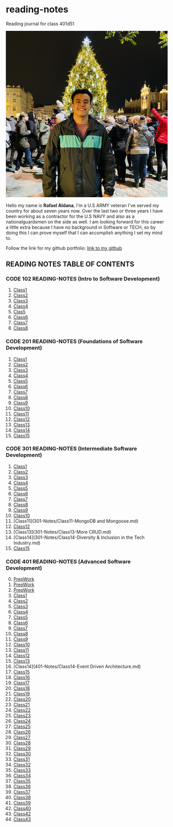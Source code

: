 # reading-notes

Reading journal for class 401d51

![Picofme](IMG-1807.jpg)

Hello my name is **Rafael Aldana**, I'm a U.S ARMY veteran I've served my country for about seven years now. Over the last two or three years I have been working as a contractor for the U.S NAVY and also as a nationalguardsmen on the side as well. I am looking forward for this career a little extra because I have no background in Software or TECH, so by doing this I can prove myself that I can accomplish anything I set my mind to.

Follow the link for my github portfolio: [link to my github](https://github.com/Rafael-Aldana)

## READING NOTES TABLE OF CONTENTS

### CODE 102 READING-NOTES (Intro to Software Development)

1. [Class1](102-Notes/Class1-Markdown-notes.md)
2. [Class2](102-Notes/Class2-Coder'sComputer-notes.md)
3. [Class3](102-Notes/Class3-RevisionsAndTheCloud-notes.md)
4. [Class4](102-Notes/Class4-StructureWebPagesWithHTML-notes.md)
5. [Clas5](102-Notes/Class5-DesignWebPagesWithCSS-notes.md)
6. [Class6](102-Notes/Class6-DynamicWebPagesWithJavaScript-notes.md)
7. [Class7](102-Notes/Class7-ProgrammingWithJavaScript-notes.md)
8. [Class8](102-Notes/Class8-OperatorsAndLoops-notes.md)

### CODE 201 READING-NOTES (Foundations of Software Development)

1. [Class1](201-Notes/Class1notes.md)
2. [Class2](201-Notes/Class2notes.md)
3. [Class3](201-Notes/Class3notes.md)
4. [Class4](201-Notes/Class4notes.md)
5. [Class5](201-Notes/Class5notes.md)
6. [Class6](201-Notes/Class6notes.md)
7. [Class7](201-Notes/Class7notes.md)
8. [Class8](201-Notes/Class8notes.md)
9. [Class9](201-Notes/Class9notes.md)
10. [Class10](201-Notes/Class10notes.md)
11. [Class11](201-Notes/Class11notes.md)
12. [Class12](201-Notes/Class12notes.md)
13. [Class13](201-Notes/Class13notes.md)
14. [Class14](201-Notes/Class14notes.md)
15. [Class15](201-Notes/Class15notes.md)

### CODE 301 READING-NOTES (Intermediate Software Development)

1. [Class1](301-Notes/Class1-Intro-to-React-&-Components.md)
2. [Class2](301-Notes/Class2-State-and-Props.md)
3. [Class3](301-Notes/Class3-Passing-Functions-as-Props.md)
4. [Class4](301-Notes/Class4-React&Forms.md)
5. [Class5](301-Notes/Class5-Putting-it-all-together.md)
6. [Class6]()
7. [Class7]()
8. [Class8]()
9. [Class9]()
10. [Class10]()
11. [Class11](301-Notes/Class11-MongoDB and Mongoose.md)
12. [Class12]()
13. [Class13](301-Notes/Class13-More CRUD.md)
14. [Class14](301-Notes/Class14-Diversity & Inclusion in the Tech Industry.md)
15. [Class15](301-Notes/Class15-Authentication.md)

### CODE 401 READING-NOTES (Advanced Software Development)

0. [PrepWork](401-Notes/Prework.md)
1. [PrepWork](401-Notes/Prework2.md)
2. [PrepWork](401-Notes/Prework3.md)
3. [Class1](401-Notes/Class1-NodeEcosystem.md)
4. [Class2](401-Notes/Class2-Class2-Express-NPM-TDD-CI.md)
5. [Class3](401-Notes/Class3-Express-REST-API.md)
6. [Class4](401-Notes/Class4-Data-Modeling.md)
7. [Class5](401-Notes/Class5-Linked-Lists.md)
8. [Class6](401-Notes/Class6-Authentication.md)
9. [Class7](401-Notes/Class7-Bearer-Authorization.md)
10. [Class8](401-Notes/Class8-Access-Control-(ACL).md)
11. [Class9](401-Notes/Class9-Authorization-Authentication.md)
12. [Class10](401-Notes/Class10-Stacks-and-Queues.md)
13. [Class11](401-Notes/Class11-Event-Driven-Applications.md)
14. [Class12](401-Notes/Class12-Socket.io.md)
15. [Class13](401-Notes/Class13-Message-Queues.md)
15. [Class14](401-Notes/Class14-Event Driven Architecture.md)
16. [Class15](401-Notes/Class15-Tree.md)
17. [Class16](401-Notes/Class16-AWS:Cloud-Servers.md)
18. [Class17](401-Notes/Class17-AWS:S3-and-Lambda.md)
19. [Class18](401-Notes/Class18-AWS:API-Dynamo-and-Lambda.md)
20. [Class19](401-Notes/Class19-AWS:Events.md)
21. [Class20](401-Notes/Class20)
22. [Class21](401-Notes/Class21)
23. [Class22](401-Notes/Class22.md)
24. [Class23](401-Notes/Class23.md)
25. [Class24](401-Notes/Class24.md)
26. [Class25](401-Notes/Class25.md)
27. [Class26](401-Notes/Class26-Component-Based-UI.md)
28. [Class27](401-Notes/Class27-useState()-Hook.md)
29. [Class28](401-Notes/Class28-Component-Lifecycle-useEffect-Hook.md)
30. [Class29](401-Notes/Class29-Advanced-State-with-Reducers.md)
31. [Class30](401-Notes/Class30-Hash-Tables.md)
31. [Class31](401-Notes/Class31-Context-API.md)
32. [Class32](401-Notes/Class32-Context-API-Behaviors.md)
33. [Class33](401-Notes/Class33-Login-and-Auth.md)
34. [Class34](401-Notes/Class34-API-Integration.md)
35. [Class35](401-Notes/Class35-Graphs.md)
36. [Class36](401-Notes/Class36-Application-State-with-Redux.md)
37. [Class37](401-Notes/Class37-Redux-Combined-Reducers.md)
38. [Class38](401-Notes/Class38-Redux-Async-Actions.md)
39. [Class39](401-Notes/Class39-Redux-Additional-topics.md)
40. [Class40](401-Notes/Class40-React-Native.md)
42. [Class42](401-Notes/Class42-Ethics.md)
43. [Class43](401-Notes/Class43-OSS-Contributions.md)